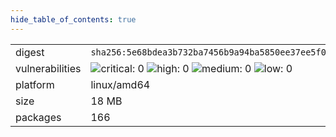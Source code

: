 ```yaml
---
hide_table_of_contents: true
---
```


<table>
<tr><td>digest</td><td><code>sha256:5e68bdea3b732ba7456b9a94ba5850ee37ee5f055e50c14afd8ab802b221052d</code></td><tr><tr><td>vulnerabilities</td><td><img alt="critical: 0" src="https://img.shields.io/badge/critical-0-lightgrey"/> <img alt="high: 0" src="https://img.shields.io/badge/high-0-lightgrey"/> <img alt="medium: 0" src="https://img.shields.io/badge/medium-0-lightgrey"/> <img alt="low: 0" src="https://img.shields.io/badge/low-0-lightgrey"/> <!-- unspecified: 0 --></td></tr>
<tr><td>platform</td><td>linux/amd64</td></tr>
<tr><td>size</td><td>18 MB</td></tr>
<tr><td>packages</td><td>166</td></tr>
</table>
</details></table>
</details>

<table></table>

